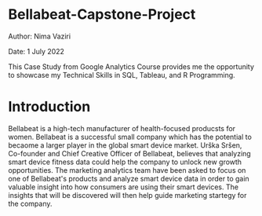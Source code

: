 # Bellabeat-Capstone-Project

Author: Nima Vaziri

Date: 1 July 2022

This Case Study from Google Analytics Course provides me the opportunity to showcase my Technical Skills in SQL, Tableau, and R Programming.

# Introduction
Bellabeat is a high-tech manufacturer of health-focused producsts for women. Bellabeat is a successful small company which has the potential to becaome a larger player in the global smart device market. Urška Sršen, Co-founder and Chief Creative Officer of Bellabeat, believes that analyzing smart device fitness data could help the company to unlock new growth opportunities. The marketing analytics team have been asked to focus on one of Bellabeat's products and analyze smart device data in order to gain valuable insight into how consumers are using their smart devices. The insights that will be discovered will then help guide marketing startegy for the company.
